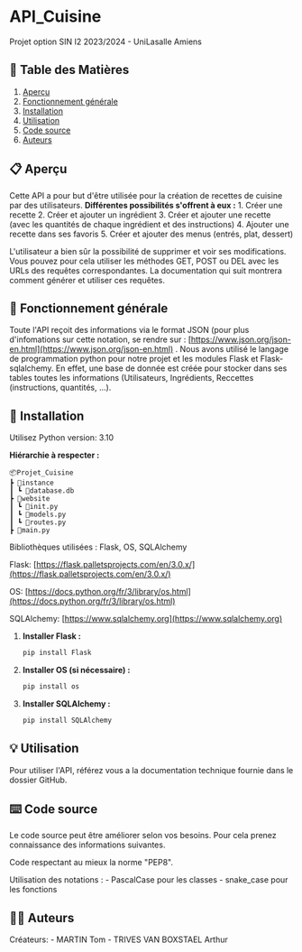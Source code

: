 # API_Cuisine
Projet option SIN I2 2023/2024 - UniLasalle Amiens

## 📖 Table des Matières

1. [Aperçu](#-aperçu)
2. [Fonctionnement générale](#-fonctionnement-générale)
3. [Installation](#-installation)
4. [Utilisation](#-utilisation)
5. [Code source](#%EF%B8%8F-code-source)
6. [Auteurs](#%EF%B8%8F-auteurs)


## 📋 Aperçu

Cette API a pour but d'être utilisée pour la création de recettes de cuisine par des utilisateurs.
**Différentes possibilités s'offrent à eux :**
    1. Créer une recette
    2. Créer et ajouter un ingrédient
    3. Créer et ajouter une recette (avec les quantités de chaque ingrédient et des instructions)
    4. Ajouter une recette dans ses favoris
    5. Créer et ajouter des menus (entrés, plat, dessert)

L'utilisateur a bien sûr la possibilité de supprimer et voir ses modifications. Vous pouvez pour cela utiliser les méthodes GET, POST ou DEL avec les URLs des requêtes correspondantes.
La documentation qui suit montrera comment générer et utiliser ces requêtes.


## 🔧 Fonctionnement générale

Toute l'API reçoit des informations via le format JSON (pour plus d'infomations sur cette notation, se rendre sur : [https://www.json.org/json-en.html](https://www.json.org/json-en.html) .
Nous avons utilisé le langage de programmation python pour notre projet et les modules Flask et Flask-sqlalchemy. 
En effet, une base de donnée est créée pour stocker dans ses tables toutes les informations (Utilisateurs, Ingrédients, Reccettes (instructions, quantités, ...).


## 🚀 Installation

Utilisez Python version: 3.10


**Hiérarchie à respecter :**

    📦Projet_Cuisine
    ┣ 📂instance
    ┃ ┗ 📜database.db
    ┣ 📂website
    ┃ ┗ 📜init.py
    ┃ ┗ 📜models.py
    ┃ ┗ 📜routes.py
    ┣ 📜main.py

    
Bibliothèques utilisées : Flask, OS, SQLAlchemy

Flask: [https://flask.palletsprojects.com/en/3.0.x/](https://flask.palletsprojects.com/en/3.0.x/)

OS: [https://docs.python.org/fr/3/library/os.html](https://docs.python.org/fr/3/library/os.html)

SQLAlchemy: [https://www.sqlalchemy.org](https://www.sqlalchemy.org)


1. **Installer Flask :**
    ```bash
    pip install Flask
    ```

2. **Installer OS (si nécessaire) :**
    ```bash
    pip install os
    ```

3. **Installer SQLAlchemy :**
    ```bash
    pip install SQLAlchemy
    ```



## 💡 Utilisation

Pour utiliser l'API, référez vous a la documentation technique fournie dans le dossier GitHub.


## ⌨️ Code source

Le code source peut être améliorer selon vos besoins. Pour cela prenez connaissance des informations suivantes.

Code respectant au mieux la norme "PEP8".

Utilisation des notations :
    - PascalCase pour les classes
    - snake_case pour les fonctions



## 🙋‍♂️ Auteurs

Créateurs:
    - MARTIN Tom
    - TRIVES VAN BOXSTAEL Arthur


